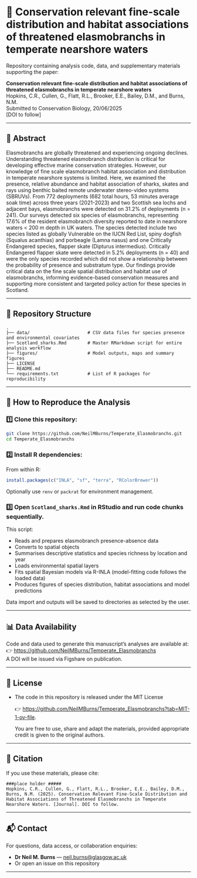 # 📄 Conservation relevant fine-scale distribution and habitat associations of threatened elasmobranchs in temperate nearshore waters

Repository containing analysis code, data, and supplementary materials supporting the paper:


**Conservation relevant fine-scale distribution and habitat associations of threatened elasmobranchs in temperate nearshore waters**  
Hopkins, C.R., Cullen, G., Flatt, R.L., Brooker, E.E., Bailey, D.M., and Burns, N.M.  
Submitted to Conservation Biology, 20/06/2025  
[DOI to follow]

---

## 📑 Abstract

Elasmobranchs are globally threatened and experiencing ongoing declines. Understanding threatened elasmobranch distribution is critical for developing effective marine conservation strategies. However, our knowledge of fine scale elasmobranch habitat association and distribution in temperate nearshore systems is limited. Here, we examined the presence, relative abundance and habitat association of sharks, skates and rays using benthic baited remote underwater stereo-video systems (SBRUVs). From 772 deployments (682 total hours, 53 minutes average soak time) across three years (2021-2023) and two Scottish sea lochs and adjacent bays, elasmobranchs were detected on 31.2% of deployments (n = 241). Our surveys detected six species of elasmobranchs, representing 17.6% of the resident elasmobranch diversity reported to date in nearshore waters < 200 m depth in UK waters. The species detected include two species listed as globally Vulnerable on the IUCN Red List, spiny dogfish (Squalus acanthias) and porbeagle (Lamna nasus) and one Critically Endangered species, flapper skate (Dipturus intermedius). Critically Endangered flapper skate were detected in 5.2% deployments (n = 40) and were the only species recorded which did not show a relationship between the probability of presence and substratum type. Our findings provide critical data on the fine scale spatial distribution and habitat use of elasmobranchs, informing evidence-based conservation measures and supporting more consistent and targeted policy action for these species in Scotland.

---

## 📂 Repository Structure

```
.
├── data/                      # CSV data files for species presence and environmental covariates
├── Scotland_sharks.Rmd        # Master RMarkdown script for entire analysis workflow
├── figures/                   # Model outputs, maps and summary figures
├── LICENSE
├── README.md
└── requirements.txt           # List of R packages for reproducibility
```

---

## 📝 How to Reproduce the Analysis

### 1️⃣ Clone this repository:
```bash
git clone https://github.com/NeilMBurns/Temperate_Elasmobranchs.git
cd Temperate_Elasmobranchs
```

### 2️⃣ Install R dependencies:
From within R:
```R
install.packages(c("INLA", "sf", "terra", "RColorBrewer"))
```

Optionally use `renv` or `packrat` for environment management.

### 3️⃣ Open `Scotland_sharks.Rmd` in RStudio and run code chunks sequentially.

This script:
- Reads and prepares elasmobranch presence-absence data
- Converts to spatial objects
- Summarises descriptive statistics and species richness by location and year
- Loads environmental spatial layers
- Fits spatial Bayesian models via R-INLA (model-fitting code follows the loaded data)
- Produces figures of species distribution, habitat associations and model predictions

Data import and outputs will be saved to directories as selected by the user.

---

## 📊 Data Availability

Code and data used to generate this manuscript’s analyses are available at:  
👉 https://github.com/NeilMBurns/Temperate_Elasmobranchs  
  A DOI will be issued via Figshare on publication.

---

## 📄 License

- The code in this repository is released under the MIT License
  
  👉  https://github.com/NeilMBurns/Temperate_Elasmobranchs?tab=MIT-1-ov-file.
  
  You are free to use, share and adapt the materials, provided appropriate credit is given to the original authors.
---

## 📣 Citation

If you use these materials, please cite:

```
###place holder #####
Hopkins, C.R., Cullen, G., Flatt, R.L., Brooker, E.E., Bailey, D.M., Burns, N.M. (2025). Conservation Relevant Fine-Scale Distribution and Habitat Associations of Threatened Elasmobranchs in Temperate Nearshore Waters. [Journal]. DOI to follow.
```

---

## 📬 Contact

For questions, data access, or collaboration enquiries:

- **Dr Neil M. Burns** — neil.burns@glasgow.ac.uk
- Or open an issue on this repository

---
